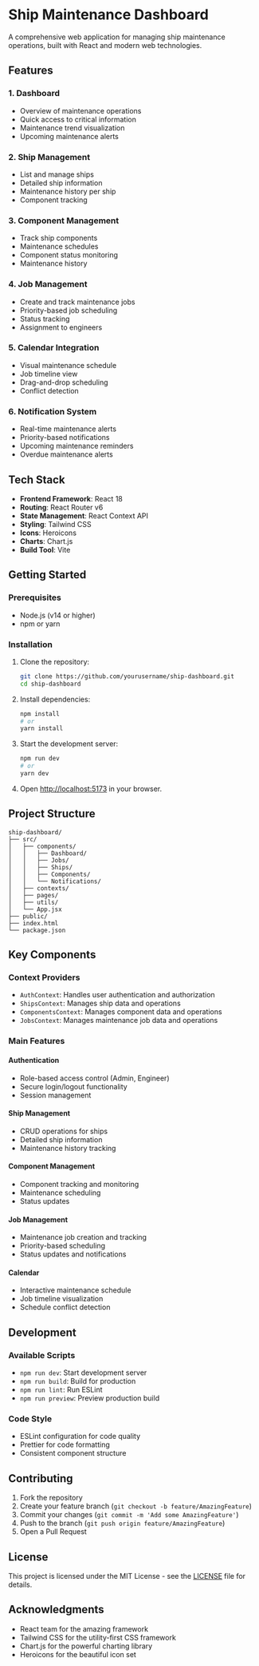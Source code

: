 # Ship Maintenance Dashboard

A comprehensive web application for managing ship maintenance operations, built with React and modern web technologies.

## Features

### 1. Dashboard
- Overview of maintenance operations
- Quick access to critical information
- Maintenance trend visualization
- Upcoming maintenance alerts

### 2. Ship Management
- List and manage ships
- Detailed ship information
- Maintenance history per ship
- Component tracking

### 3. Component Management
- Track ship components
- Maintenance schedules
- Component status monitoring
- Maintenance history

### 4. Job Management
- Create and track maintenance jobs
- Priority-based job scheduling
- Status tracking
- Assignment to engineers

### 5. Calendar Integration
- Visual maintenance schedule
- Job timeline view
- Drag-and-drop scheduling
- Conflict detection

### 6. Notification System
- Real-time maintenance alerts
- Priority-based notifications
- Upcoming maintenance reminders
- Overdue maintenance alerts

## Tech Stack

- **Frontend Framework**: React 18
- **Routing**: React Router v6
- **State Management**: React Context API
- **Styling**: Tailwind CSS
- **Icons**: Heroicons
- **Charts**: Chart.js
- **Build Tool**: Vite

## Getting Started

### Prerequisites

- Node.js (v14 or higher)
- npm or yarn

### Installation

1. Clone the repository:
   ```bash
   git clone https://github.com/yourusername/ship-dashboard.git
   cd ship-dashboard
   ```

2. Install dependencies:
   ```bash
   npm install
   # or
   yarn install
   ```

3. Start the development server:
   ```bash
   npm run dev
   # or
   yarn dev
   ```

4. Open [http://localhost:5173](http://localhost:5173) in your browser.

## Project Structure

```
ship-dashboard/
├── src/
│   ├── components/
│   │   ├── Dashboard/
│   │   ├── Jobs/
│   │   ├── Ships/
│   │   ├── Components/
│   │   └── Notifications/
│   ├── contexts/
│   ├── pages/
│   ├── utils/
│   └── App.jsx
├── public/
├── index.html
└── package.json
```

## Key Components

### Context Providers
- `AuthContext`: Handles user authentication and authorization
- `ShipsContext`: Manages ship data and operations
- `ComponentsContext`: Manages component data and operations
- `JobsContext`: Manages maintenance job data and operations

### Main Features

#### Authentication
- Role-based access control (Admin, Engineer)
- Secure login/logout functionality
- Session management

#### Ship Management
- CRUD operations for ships
- Detailed ship information
- Maintenance history tracking

#### Component Management
- Component tracking and monitoring
- Maintenance scheduling
- Status updates

#### Job Management
- Maintenance job creation and tracking
- Priority-based scheduling
- Status updates and notifications

#### Calendar
- Interactive maintenance schedule
- Job timeline visualization
- Schedule conflict detection

## Development

### Available Scripts

- `npm run dev`: Start development server
- `npm run build`: Build for production
- `npm run lint`: Run ESLint
- `npm run preview`: Preview production build

### Code Style

- ESLint configuration for code quality
- Prettier for code formatting
- Consistent component structure

## Contributing

1. Fork the repository
2. Create your feature branch (`git checkout -b feature/AmazingFeature`)
3. Commit your changes (`git commit -m 'Add some AmazingFeature'`)
4. Push to the branch (`git push origin feature/AmazingFeature`)
5. Open a Pull Request

## License

This project is licensed under the MIT License - see the [LICENSE](LICENSE) file for details.

## Acknowledgments

- React team for the amazing framework
- Tailwind CSS for the utility-first CSS framework
- Chart.js for the powerful charting library
- Heroicons for the beautiful icon set
